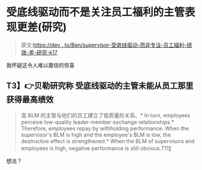 # 受底线驱动而不是关注员工福利的主管表现更差(研究)

> 原文:[https://dev . to/Ben/supervisor-受底线驱动-而非专注-员工福利-绩效-差-研究-k17](https://dev.to/ben/supervisors-driven-by-bottom-line-instead-of-focusing-employee-well-being-perform-worse-study-k17)

我怀疑这令人难以置信的惊喜

## **T3】👉贝勒研究称** 受底线驱动的主管未能从员工那里获得最高绩效

> 高 BLM 的主管与他们的员工建立了低质量的关系。*   In turn, employees perceive low-quality leader-member exchange relationships.*   Therefore, employees repay by withholding performance. When the supervisor's BLM is high and the employee's BLM is low, the destructive effect is strengthened.*   When the BLM of supervisors and employees is high, negative performance is still obvious.T11】

想法？